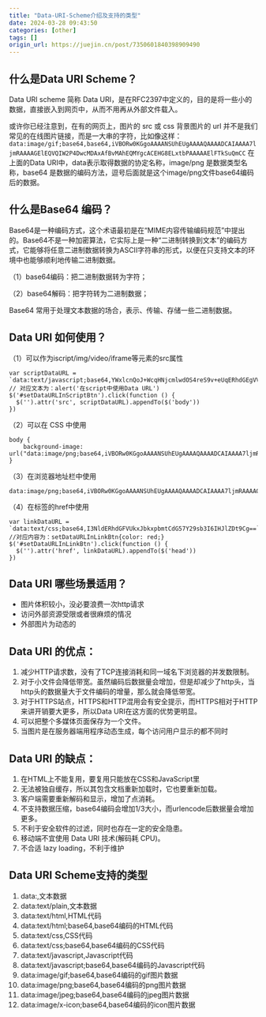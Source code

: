```yaml
---
title: "Data-URI-Scheme介绍及支持的类型"
date: 2024-03-28 09:43:50
categories: [other]
tags: []
origin_url: https://juejin.cn/post/7350601840398909490
---
```

**什么是Data URI Scheme？**
-----------------------

Data URI scheme 简称 Data URI，是在RFC2397中定义的，目的是将一些小的数据，直接嵌入到网页中，从而不用再从外部文件载入。

或许你已经注意到，在有的网页上，图片的 src 或 css 背景图片的 url 并不是我们常见的在线图片链接，而是一大串的字符，比如像这样：`data:image/gif;base64,base64,iVBORw0KGgoAAAANSUhEUgAAAAQAAAADCAIAAAA7ljmRAAAAGElEQVQIW2P4DwcMDAxAfBvMAhEQMYgcACEHG8ELxtbPAAAAAElFTkSuQmCC` 在上面的Data URI中，data表示取得数据的协定名称，image/png 是数据类型名称，base64 是数据的编码方法，逗号后面就是这个image/png文件base64编码后的数据。

**什么是Base64 编码？**
-----------------

Base64是一种编码方式，这个术语最初是在“MIME内容传输编码规范”中提出的。Base64不是一种加密算法，它实际上是一种“二进制转换到文本”的编码方式，它能够将任意二进制数据转换为ASCII字符串的形式，以便在只支持文本的环境中也能够顺利地传输二进制数据。

（1）base64编码：把二进制数据转为字符；

（2）base64解码：把字符转为二进制数据；

Base64 常用于处理文本数据的场合，表示、传输、存储一些二进制数据。

**Data URI 如何使用？**
------------------

（1）可以作为iscript/img/video/iframe等元素的src属性

    var scriptDataURL = `data:text/javascript;base64,YWxlcnQoJ+WcqHNjcmlwdOS4reS9v+eUqERhdGEgVVJMJykK`
    // 对应文本为：alert('在script中使用Data URL')
    $('#setDataURLInScriptBtn').click(function () {
      $('').attr('src', scriptDataURL).appendTo($('body'))
    })
    

（2）可以在 CSS 中使用

    body { 
        background-image: url("data:image/png;base64,iVBORw0KGgoAAAANSUhEUgAAAAQAAAADCAIAAAA7ljmRAAAAGElEQVQIW2P4DwcMDAxAfBvMAhEQMYgcACEHG8ELxtbPAAAAAElFTkSuQmCC");
    }
    

（3）在浏览器地址栏中使用

    data:image/png;base64,iVBORw0KGgoAAAANSUhEUgAAAAQAAAADCAIAAAA7ljmRAAAAGElEQVQIW2P4DwcMDAxAfBvMAhEQMYgcACEHG8ELxtbPAAAAAElFTkSuQmCC
    

（4）在标签的href中使用

    var linkDataURL = `data:text/css;base64,I3NldERhdGFVUkxJbkxpbmtCdG57Y29sb3I6IHJlZDt9Cg==`
    //对应内容为：setDataURLInLinkBtn{color: red;}
    $('#setDataURLInLinkBtn').click(function () {
      $('').attr('href', linkDataURL).appendTo($('head'))
    })
    

**Data URI 哪些场景适用？**
--------------------

*   图片体积较小，没必要浪费一次http请求
*   访问外部资源受限或者很麻烦的情况
*   外部图片为动态的

**Data URI 的优点：**
-----------------

1.  减少HTTP请求数，没有了TCP连接消耗和同一域名下浏览器的并发数限制。
2.  对于小文件会降低带宽。虽然编码后数据量会增加，但是却减少了http头，当http头的数据量大于文件编码的增量，那么就会降低带宽。
3.  对于HTTPS站点，HTTPS和HTTP混用会有安全提示，而HTTPS相对于HTTP来讲开销要大更多，所以Data URI在这方面的优势更明显。
4.  可以把整个多媒体页面保存为一个文件。
5.  当图片是在服务器端用程序动态生成，每个访问用户显示的都不同时

**Data URI 的缺点：**
-----------------

1.  在HTML上不能复用，要复用只能放在CSS和JavaScript里
2.  无法被独自缓存，所以其包含文档重新加载时，它也要重新加载。
3.  客户端需要重新解码和显示，增加了点消耗。
4.  不支持数据压缩，base64编码会增加1/3大小，而urlencode后数据量会增加更多。
5.  不利于安全软件的过滤，同时也存在一定的安全隐患。
6.  移动端不宜使用 Data URI 技术(解码耗 CPU)。
7.  不合适 lazy loading，不利于维护

**Data URI Scheme支持的类型**
------------------------

1.  data:,文本数据
2.  data:text/plain,文本数据
3.  data:text/html,HTML代码
4.  data:text/html;base64,base64编码的HTML代码
5.  data:text/css,CSS代码
6.  data:text/css;base64,base64编码的CSS代码
7.  data:text/javascript,Javascript代码
8.  data:text/javascript;base64,base64编码的Javascript代码
9.  data:image/gif;base64,base64编码的gif图片数据
10.  data:image/png;base64,base64编码的png图片数据
11.  data:image/jpeg;base64,base64编码的jpeg图片数据
12.  data:image/x-icon;base64,base64编码的icon图片数据
    